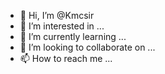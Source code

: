 - 👋 Hi, I’m @Kmcsir
- 👀 I’m interested in ...
- 🌱 I’m currently learning ...
- 💞️ I’m looking to collaborate on ...
- 📫 How to reach me ...

<!---
Kmcsir/Kmcsir is a ✨ special ✨ repository because its `README.md` (this file) appears on your GitHub profile.
You can click the Preview link to take a look at your changes.
--->
